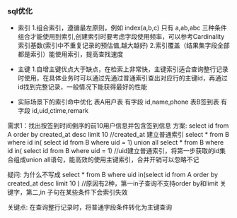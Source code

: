 ### sql优化
-  索引
1.组合索引，遵循最左原则，例如 index(a,b,c) 只有 a,ab,abc 三种条件组合才能使用到索引,创建索引时要考虑字段使用频率，可以参考Cardinality索引基数(索引中不重复记录的预估值,越大越好)
2.索引覆盖（结果集字段全部都是索引）能使用索引，提高查找速度

- 主键
1.自增主键优点大于缺点，在检索上非常快，主键索引适合查询整行记录时使用，在具体业务时可以通过先通过普通索引查出对应行的主键id，再通过id找到完整记录，一般情况下能获得最好的性能


- 实际场景下的索引命中优化
表A用户表  有字段 id,name,phone
表B签到表  有字段 id,uid,ctime,remark


需求1：找出按签到时间倒序的前10用户信息并包含签到信息
方案:
 select id from A order by created_at  desc limit 10  //created_at 建立普通索引
 select * from B where id  in( select id from B where uid = 1)  union all select * from B where id  in( select id from B where uid = 1)  //uid建立普通索引，将第一步获取的id集合组成union all语句，能高效的使用主键索引，合并开销可以忽略不记
 
 疑问: 为什么不写成 select * from B where uid in(select id from A order by created_at  desc limit 10 )  //原因有2种，第一in子查询不支持order by和limit 关键字，第二,in 子句在某些条件下会索引失效
 
关键点: 在查询整行记录时，将普通字段条件转化为主键查询









